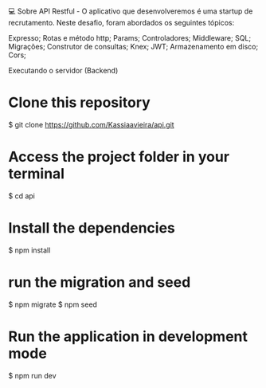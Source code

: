 💻 Sobre
API Restful - O aplicativo que desenvolveremos é uma startup de recrutamento.
Neste desafio, foram abordados os seguintes tópicos:

Expresso;
Rotas e método http;
Params;
Controladores;
Middleware;
SQL;
Migrações;
Construtor de consultas;
Knex;
JWT;
Armazenamento em disco;
Cors;

 Executando o servidor (Backend)
# Clone this repository
$ git clone https://github.com/Kassiaavieira/api.git

# Access the project folder in your terminal
$ cd api

# Install the dependencies
$ npm install

# run the migration and seed
$ npm migrate
$ npm seed

# Run the application in development mode
$ npm run dev

